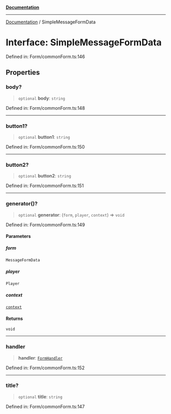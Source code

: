 [**Documentation**](../README.md)

***

[Documentation](../globals.md) / SimpleMessageFormData

# Interface: SimpleMessageFormData

Defined in: Form/commonForm.ts:146

## Properties

### body?

> `optional` **body**: `string`

Defined in: Form/commonForm.ts:148

***

### button1?

> `optional` **button1**: `string`

Defined in: Form/commonForm.ts:150

***

### button2?

> `optional` **button2**: `string`

Defined in: Form/commonForm.ts:151

***

### generator()?

> `optional` **generator**: (`form`, `player`, `context`) => `void`

Defined in: Form/commonForm.ts:149

#### Parameters

##### form

`MessageFormData`

##### player

`Player`

##### context

[`context`](context.md)

#### Returns

`void`

***

### handler

> **handler**: [`FormHandler`](FormHandler.md)

Defined in: Form/commonForm.ts:152

***

### title?

> `optional` **title**: `string`

Defined in: Form/commonForm.ts:147
